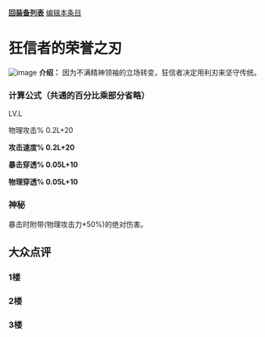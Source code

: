 [**回装备列表**](index.md)  [编辑本条目](https://github.com/GuguTown/Wiki/edit/main/equip/狂信者的荣誉之刃.md) 
# 狂信者的荣誉之刃
![image](https://user-images.githubusercontent.com/35645329/193961533-a4f93112-289c-447a-aca3-0fff8f7ec1dd.png) **介绍：**  因为不满精神领袖的立场转变，狂信者决定用利刃来坚守传统。  
### 计算公式（共通的百分比乘部分省略）
LV.L  

物理攻击% 0.2L+20   

**攻击速度% 0.2L+20**   

**暴击穿透% 0.05L+10**   

**物理穿透% 0.05L+10**       

### 神秘
暴击时附带(物理攻击力\*50%)的绝对伤害。

## 大众点评
### 1楼

### 2楼 

### 3楼 
